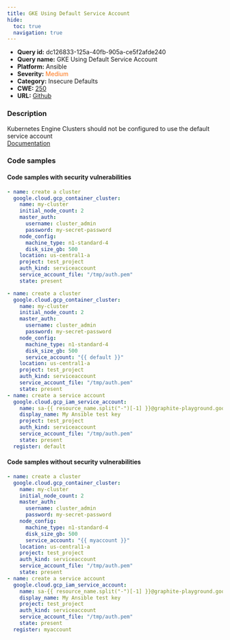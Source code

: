 ```yaml
---
title: GKE Using Default Service Account
hide:
  toc: true
  navigation: true
---
```


<style>
  .highlight .hll {
    background-color: #ff171742;
  }
  .md-content {
    max-width: 1100px;
    margin: 0 auto;
  }
</style>

-   **Query id:** dc126833-125a-40fb-905a-ce5f2afde240
-   **Query name:** GKE Using Default Service Account
-   **Platform:** Ansible
-   **Severity:** <span style="color:#ff7213">Medium</span>
-   **Category:** Insecure Defaults
-   **CWE:** <a href="https://cwe.mitre.org/data/definitions/250.html" onclick="newWindowOpenerSafe(event, 'https://cwe.mitre.org/data/definitions/250.html')">250</a>
-   **URL:** [Github](https://github.com/Checkmarx/kics/tree/master/assets/queries/ansible/gcp/gke_using_default_service_account)

### Description
Kubernetes Engine Clusters should not be configured to use the default service account<br>
[Documentation](https://docs.ansible.com/ansible/latest/collections/google/cloud/gcp_container_cluster_module.html#parameter-node_config/service_account)

### Code samples
#### Code samples with security vulnerabilities
```yaml title="Positive test num. 1 - yaml file" hl_lines="8"
- name: create a cluster
  google.cloud.gcp_container_cluster:
    name: my-cluster
    initial_node_count: 2
    master_auth:
      username: cluster_admin
      password: my-secret-password
    node_config:
      machine_type: n1-standard-4
      disk_size_gb: 500
    location: us-central1-a
    project: test_project
    auth_kind: serviceaccount
    service_account_file: "/tmp/auth.pem"
    state: present

```
```yaml title="Positive test num. 2 - yaml file" hl_lines="11"
- name: create a cluster
  google.cloud.gcp_container_cluster:
    name: my-cluster
    initial_node_count: 2
    master_auth:
      username: cluster_admin
      password: my-secret-password
    node_config:
      machine_type: n1-standard-4
      disk_size_gb: 500
      service_account: "{{ default }}"
    location: us-central1-a
    project: test_project
    auth_kind: serviceaccount
    service_account_file: "/tmp/auth.pem"
    state: present
- name: create a service account
  google.cloud.gcp_iam_service_account:
    name: sa-{{ resource_name.split("-")[-1] }}@graphite-playground.google.com.iam.gserviceaccount.com
    display_name: My Ansible test key
    project: test_project
    auth_kind: serviceaccount
    service_account_file: "/tmp/auth.pem"
    state: present
  register: default

```


#### Code samples without security vulnerabilities
```yaml title="Negative test num. 1 - yaml file"
- name: create a cluster
  google.cloud.gcp_container_cluster:
    name: my-cluster
    initial_node_count: 2
    master_auth:
      username: cluster_admin
      password: my-secret-password
    node_config:
      machine_type: n1-standard-4
      disk_size_gb: 500
      service_account: "{{ myaccount }}"
    location: us-central1-a
    project: test_project
    auth_kind: serviceaccount
    service_account_file: "/tmp/auth.pem"
    state: present
- name: create a service account
  google.cloud.gcp_iam_service_account:
    name: sa-{{ resource_name.split("-")[-1] }}@graphite-playground.google.com.iam.gserviceaccount.com
    display_name: My Ansible test key
    project: test_project
    auth_kind: serviceaccount
    service_account_file: "/tmp/auth.pem"
    state: present
  register: myaccount

```
